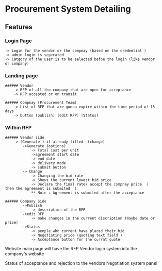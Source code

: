 # Procurement System Detailing


## Features

### Login Page 
	-> Login for the vendor or the compnay (based on the credential )
	-> admin login is seperated
	-> Catgory of the user is to be selected befoe the login (like vendor or company)

### Landing page
	###### Vendor 
		-> RFP of all the company that are open for acceptance 
		-> RFP accepted or on transit 
	
	###### Compnay (Procurement Team)
		-> List of RFP that are gonna expire within the time period of 15 days
		-> button (publish) (edit RFP) (Status)

### Within RFP
	###### Vendor side
		-> (Generate ) if already filled  (change)
			->Generate (options)
				-> Total Cost per unit 
				->agreement start date
				-> end date
				-> delivery mode
				-> submit button
			-> Change 
				-> Changing the bid rate
				-> Shows the current lowest bid price
				-> Declare the final rate/ accept the compnay price  ( then the agreement is submited  )
				** Note : Agreement is submited after the acceptance 

	###### Company Side 
			->Publish
				-> description of the RFP
			->edit RFP
				-> make changes in the current discription (maybe date or price)
			->Status 
				-> people who current have placed their bid 
				-> Negotiating price (quoting text field )
				-> Acceptance button for the currnt quote

Website main page will have the RFP 
Vendor login system into the company's website 

Status of acceptance and rejection to the vendors 
Negotiation system panel 


